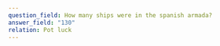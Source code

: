 ```yaml
---
question_field: How many ships were in the spanish armada?
answer_field: "130"
relation: Pot luck
---
```

